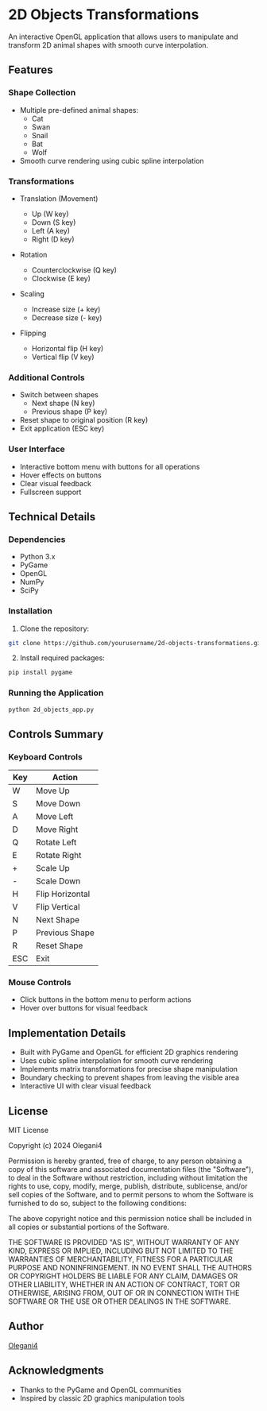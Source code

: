 # 2D Objects Transformations

An interactive OpenGL application that allows users to manipulate and transform 2D animal shapes with smooth curve interpolation.

## Features

### Shape Collection
- Multiple pre-defined animal shapes:
  - Cat
  - Swan
  - Snail
  - Bat
  - Wolf
- Smooth curve rendering using cubic spline interpolation

### Transformations
- Translation (Movement)
  - Up (W key)
  - Down (S key)
  - Left (A key)
  - Right (D key)

- Rotation
  - Counterclockwise (Q key)
  - Clockwise (E key)

- Scaling
  - Increase size (+ key)
  - Decrease size (- key)

- Flipping
  - Horizontal flip (H key)
  - Vertical flip (V key)

### Additional Controls
- Switch between shapes
  - Next shape (N key)
  - Previous shape (P key)
- Reset shape to original position (R key)
- Exit application (ESC key)

### User Interface
- Interactive bottom menu with buttons for all operations
- Hover effects on buttons
- Clear visual feedback
- Fullscreen support

## Technical Details

### Dependencies
- Python 3.x
- PyGame
- OpenGL
- NumPy
- SciPy

### Installation
1. Clone the repository:
```bash
git clone https://github.com/yourusername/2d-objects-transformations.git
```

2. Install required packages:
```bash
pip install pygame
```

### Running the Application
```bash
python 2d_objects_app.py
```

## Controls Summary

### Keyboard Controls
| Key | Action |
|-----|--------|
| W | Move Up |
| S | Move Down |
| A | Move Left |
| D | Move Right |
| Q | Rotate Left |
| E | Rotate Right |
| + | Scale Up |
| - | Scale Down |
| H | Flip Horizontal |
| V | Flip Vertical |
| N | Next Shape |
| P | Previous Shape |
| R | Reset Shape |
| ESC | Exit |

### Mouse Controls
- Click buttons in the bottom menu to perform actions
- Hover over buttons for visual feedback

## Implementation Details
- Built with PyGame and OpenGL for efficient 2D graphics rendering
- Uses cubic spline interpolation for smooth curve rendering
- Implements matrix transformations for precise shape manipulation
- Boundary checking to prevent shapes from leaving the visible area
- Interactive UI with clear visual feedback

## License
MIT License

Copyright (c) 2024 Olegani4

Permission is hereby granted, free of charge, to any person obtaining a copy
of this software and associated documentation files (the "Software"), to deal
in the Software without restriction, including without limitation the rights
to use, copy, modify, merge, publish, distribute, sublicense, and/or sell
copies of the Software, and to permit persons to whom the Software is
furnished to do so, subject to the following conditions:

The above copyright notice and this permission notice shall be included in all
copies or substantial portions of the Software.

THE SOFTWARE IS PROVIDED "AS IS", WITHOUT WARRANTY OF ANY KIND, EXPRESS OR
IMPLIED, INCLUDING BUT NOT LIMITED TO THE WARRANTIES OF MERCHANTABILITY,
FITNESS FOR A PARTICULAR PURPOSE AND NONINFRINGEMENT. IN NO EVENT SHALL THE
AUTHORS OR COPYRIGHT HOLDERS BE LIABLE FOR ANY CLAIM, DAMAGES OR OTHER
LIABILITY, WHETHER IN AN ACTION OF CONTRACT, TORT OR OTHERWISE, ARISING FROM,
OUT OF OR IN CONNECTION WITH THE SOFTWARE OR THE USE OR OTHER DEALINGS IN THE
SOFTWARE.

## Author
[Olegani4](https://github.com/Olegani4)

## Acknowledgments
- Thanks to the PyGame and OpenGL communities
- Inspired by classic 2D graphics manipulation tools